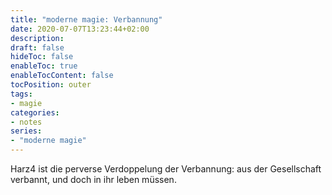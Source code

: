 ```yaml
---
title: "moderne magie: Verbannung"
date: 2020-07-07T13:23:44+02:00
description:
draft: false
hideToc: false
enableToc: true
enableTocContent: false
tocPosition: outer
tags:
- magie
categories:
- notes
series:
- "moderne magie"
---
```

Harz4 ist die perverse Verdoppelung der Verbannung: aus der Gesellschaft verbannt, und doch in ihr leben müssen.
